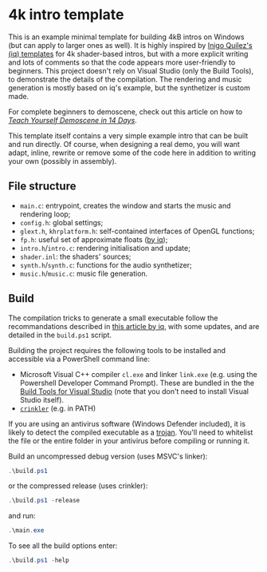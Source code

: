 # 4k intro template

This is an example minimal template for building 4kB intros on Windows
(but can apply to larger ones as well). It is highly inspired by
[Inigo Quilez's (iq) templates](https://madethisthing.com/iq/Demo-Framework-4k)
for 4k shader-based intros, but with a more explicit
writing and lots of comments so that the code appears more user-friendly to
beginners. This project doesn't rely on Visual Studio (only the
Build Tools), to demonstrate the details of the compilation.
The rendering and music generation is mostly based on iq's example,
but the synthetizer is custom made.

For complete beginners to demoscene, check out this article on how to
[*Teach Yourself Demoscene in 14 Days*](https://github.com/psenough/teach_yourself_demoscene_in_14_days).

This template itself contains a very simple example intro that
can be built and run directly. Of course, when designing a real demo, you will want adapt,
inline, rewrite or remove some of the code here in addition to writing your own
(possibly in assembly).

## File structure

- `main.c`: entrypoint, creates the window and starts the music and rendering loop;
- `config.h`: global settings;
- `glext.h`, `khrplatform.h`: self-contained interfaces of OpenGL functions;
- `fp.h`: useful set of approximate floats ([by iq](https://iquilezles.org/articles/float4k/));
- `intro.h`/`intro.c`: rendering initialisation and update;
- `shader.inl`: the shaders' sources;
- `synth.h`/`synth.c`: functions for the audio synthetizer;
- `music.h`/`music.c`: music file generation.

## Build

The compilation tricks to generate a small executable follow the recommandations described
in [this article by iq](https://iquilezles.org/articles/compilingsmall/), with some updates,
and are detailed in the `build.ps1` script.

Building the project requires the following tools to be installed and accessible via a
PowerShell command line:

- Microsoft Visual C++ compiler `cl.exe` and linker `link.exe`
(e.g. using the Powershell Developer Command Prompt). These are bundled in the the
[Build Tools for Visual Studio](https://visualstudio.microsoft.com/downloads/?q=build+tools+for+visual+studio)
(note that you don't need to install Visual Studio itself).
- [`crinkler`](https://github.com/runestubbe/Crinkler) (e.g. in PATH)

If you are using an antivirus software (Windows Defender included),
it is likely to detect the compiled executable as
a [trojan](https://en.wikipedia.org/wiki/Trojan_horse_(computing)).
You'll need to whitelist the file or the entire folder in your antivirus before compiling or running it.

Build an uncompressed debug version (uses MSVC's linker):

```powershell
.\build.ps1
```

or the compressed release (uses crinkler):

```powershell
.\build.ps1 -release
```

and run:

```powershell
.\main.exe
```

To see all the build options enter:

```powershell
.\build.ps1 -help
```